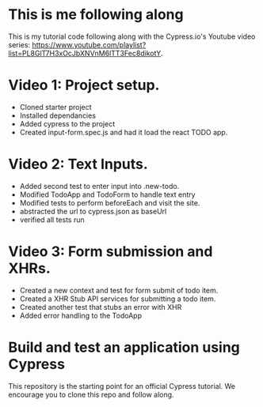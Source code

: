 # This is me following along
This is my tutorial code following along with the Cypress.io's Youtube video series: 
https://www.youtube.com/playlist?list=PL8GlT7H3xOcJbXNVnM6lTT3Fec8dikotY.

# Video 1: Project setup. 
- Cloned starter project
- Installed dependancies
- Added cypress to the project
- Created input-form.spec.js and had it load the react TODO app. 

# Video 2: Text Inputs. 
- Added second test to enter input into .new-todo.
- Modified TodoApp and TodoForm to handle text entry
- Modified tests to perform beforeEach and visit the site.
- abstracted the url to cypress.json as baseUrl
- verified all tests run

# Video 3: Form submission and XHRs. 
- Created a new context and test for form submit of todo item.
- Created a XHR Stub API services for submitting a todo item.
- Created another test that stubs an error with XHR
- Added error handling to the TodoApp

# Build and test an application using Cypress

This repository is the starting point for an official Cypress tutorial. 
We encourage you to clone this repo and follow along.
